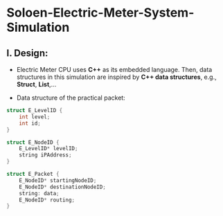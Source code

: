 # Soloen-Electric-Meter-System-Simulation

## I. Design: 
- Electric Meter CPU uses **C++** as its embedded language. Then, data structures in this simulation are inspired by **C++ data structures**, e.g., **Struct**, **List**,...

- Data structure of the practical packet: 
```C++
struct E_LevelID {
	int level;
	int id;
}

struct E_NodeID {
	E_LevelID* levelID;
	string iPAddress;
}

struct E_Packet {
	E_NodeID* startingNodeID;
	E_NodeID* destinationNodeID;
	string: data;
	E_NodeID* routing;
}
```
